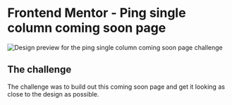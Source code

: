 # Frontend Mentor - Ping single column coming soon page

![Design preview for the ping single column coming soon page challenge](https://res.cloudinary.com/dz209s6jk/image/upload/v1554894929/Challenges/qjiprcu1e19yvujjrflv.jpg)

## The challenge

The challenge was to build out this coming soon page and get it looking as close to the design as possible.
